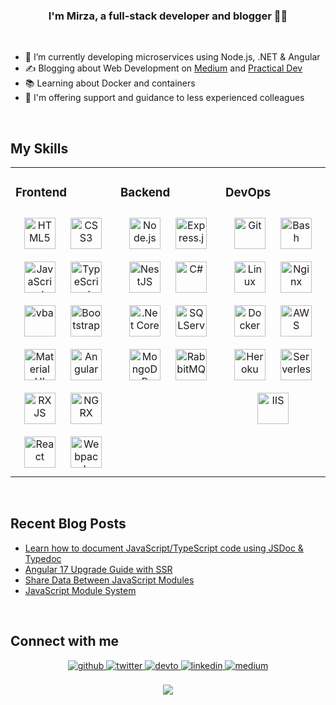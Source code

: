 ### <div align="center">I'm Mirza, a full-stack developer and blogger 👨‍💻</div>  

  </br>

- 🔭 I’m currently developing microservices using Node.js, .NET & Angular  
- ✍️  Blogging about Web Development on [Medium](https://mirzaleka.medium.com/) and [Practical Dev](https://dev.to/mirzaleka)  
- 📚 Learning about Docker and containers
- 💬 I'm offering support and guidance to less experienced colleagues

<br/>  


## My Skills  
<table><tr><td valign="top" width="33%">



### Frontend  
<div align="center">  
<a href="https://en.wikipedia.org/wiki/HTML5" target="_blank"><img style="margin: 10px" src="https://profilinator.rishav.dev/skills-assets/html5-original-wordmark.svg" alt="HTML5" height="50" /></a>  
<a href="https://www.w3schools.com/css/" target="_blank"><img style="margin: 10px" src="https://profilinator.rishav.dev/skills-assets/css3-original-wordmark.svg" alt="CSS3" height="50" /></a>  
<a href="https://www.javascript.com/" target="_blank"><img style="margin: 10px" src="https://profilinator.rishav.dev/skills-assets/javascript-original.svg" alt="JavaScript" height="50" /></a>  
<a href="https://www.typescriptlang.org/" target="_blank"><img style="margin: 10px" src="https://profilinator.rishav.dev/skills-assets/typescript-original.svg" alt="TypeScript" height="50" /></a>  
<a href="https://learn.microsoft.com/en-us/office/vba/library-reference/concepts/getting-started-with-vba-in-office" target="_blank"><img style="margin: 10px" src="https://serkonda7.gallerycdn.vsassets.io/extensions/serkonda7/vscode-vba/0.9.6/1706889036685/Microsoft.VisualStudio.Services.Icons.Default" alt="vba" height="50" /></a>  
<a href="https://getbootstrap.com/docs/3.4/javascript/" target="_blank"><img style="margin: 10px" src="https://profilinator.rishav.dev/skills-assets/bootstrap-plain.svg" alt="Bootstrap" height="50" /></a>  
<a href="https://mui.com/" target="_blank"><img style="margin: 10px" src="https://profilinator.rishav.dev/skills-assets/mui.png" alt="Material UI" height="50" /></a>
<a href="https://angular.io/" target="_blank"><img style="margin: 10px" src="https://upload.wikimedia.org/wikipedia/commons/thumb/c/cf/Angular_full_color_logo.svg/2048px-Angular_full_color_logo.svg.png" alt="Angular" height="50" /></a>  
<a href="https://rxjs.dev/" target="_blank"><img style="margin: 10px" src="https://cdn.worldvectorlogo.com/logos/rxjs-1.svg" alt="RXJS" height="50" /></a>  
<a href="https://ngrx.io/" target="_blank"><img style="margin: 10px" src="https://v7.ngrx.io/assets/images/badge.svg" alt="NGRX" height="50" /></a>  
<a href="https://reactjs.org/" target="_blank"><img style="margin: 10px" src="https://profilinator.rishav.dev/skills-assets/react-original-wordmark.svg" alt="React" height="50" /></a>  
<a href="https://webpack.js.org/" target="_blank"><img style="margin: 10px" src="https://profilinator.rishav.dev/skills-assets/webpack-original.svg" alt="Webpack" height="50" /></a>  
</div>

</td><td valign="top" width="33%">



### Backend  
<div align="center">  
<a href="https://nodejs.org/" target="_blank"><img style="margin: 10px" src="https://profilinator.rishav.dev/skills-assets/nodejs-original-wordmark.svg" alt="Node.js" height="50" /></a>  
<a href="https://expressjs.com/" target="_blank"><img style="margin: 10px" src="https://profilinator.rishav.dev/skills-assets/express-original-wordmark.svg" alt="Express.js" height="50" /></a>  
<a href="https://nestjs.com/" target="_blank"><img style="margin: 10px" src="https://profilinator.rishav.dev/skills-assets/nestjs.svg" alt="NestJS" height="50" /></a>  
<a href="https://docs.microsoft.com/en-us/dotnet/csharp/" target="_blank"><img style="margin: 10px" src="https://profilinator.rishav.dev/skills-assets/csharp-original.svg" alt="C#" height="50" /></a>  
<a href="https://dotnet.microsoft.com/download" target="_blank"><img style="margin: 10px" src="https://profilinator.rishav.dev/skills-assets/dotnetcore.png" alt=".Net Core" height="50" /></a>
<a href="https://www.microsoft.com/en-us/sql-server/sql-server-downloads" target="_blank"><img style="margin: 10px" src="https://www.svgrepo.com/show/303229/microsoft-sql-server-logo.svg" alt="SQLServer" height="50" /></a>  
<a href="https://www.mongodb.com/" target="_blank"><img style="margin: 10px" src="https://profilinator.rishav.dev/skills-assets/mongodb-original-wordmark.svg" alt="MongoDB" height="50" /></a>  
<a href="https://www.rabbitmq.com/" target="_blank"><img style="margin: 10px" src="https://profilinator.rishav.dev/skills-assets/rabbitmq-icon.svg" alt="RabbitMQ" height="50" /></a>  
</div>

</td><td valign="top" width="33%">


### DevOps  
<div align="center">  
<a href="https://github.com/" target="_blank"><img style="margin: 10px" src="https://profilinator.rishav.dev/skills-assets/git-scm-icon.svg" alt="Git" height="50" /></a>  
<a href="https://www.gnu.org/software/bash/" target="_blank"><img style="margin: 10px" src="https://profilinator.rishav.dev/skills-assets/gnu_bash-icon.svg" alt="Bash" height="50" /></a>  
<a href="https://www.linux.org/" target="_blank"><img style="margin: 10px" src="https://profilinator.rishav.dev/skills-assets/linux-original.svg" alt="Linux" height="50" /></a>  
<a href="https://www.nginx.com/" target="_blank"><img style="margin: 10px" src="https://profilinator.rishav.dev/skills-assets/nginx-original.svg" alt="Nginx" height="50" /></a>  
<a href="https://www.docker.com/" target="_blank"><img style="margin: 10px" src="https://profilinator.rishav.dev/skills-assets/docker-original-wordmark.svg" alt="Docker" height="50" /></a>  
<a href="https://aws.amazon.com/" target="_blank"><img style="margin: 10px" src="https://i0.wp.com/www.theseattledataguy.com/wp-content/uploads/2021/04/aws-logo.png?ssl=1" alt="AWS" height="50" /></a>
<a href="https://www.heroku.com/" target="_blank"><img style="margin: 10px" src="https://pbs.twimg.com/profile_images/689189555765784576/3wgIDj3j_400x400.png" alt="Heroku" height="50" /></a>  
<a href="https://www.serverless.com/" target="_blank"><img style="margin: 10px" src="https://miro.medium.com/v2/resize:fit:1400/1*UlcrcIvTwuRqIh4Vfp3r2w.png" alt="Serverless" height="50" /></a>  
<a href="https://www.iis.net" target="_blank"><img style="margin: 10px" src="https://blog.kakaocdn.net/dn/bh50PC/btq2RkwKysN/HFbl3p0jPXW3cmKbnda2P1/img.png" alt="IIS" height="50" /></a>  

  
</div>


</td></tr></table>  

<br/>  

## Recent Blog Posts
- [Learn how to document JavaScript/TypeScript code using JSDoc & Typedoc](https://dev.to/mirzaleka/learn-how-to-document-javascripttypescript-code-using-jsdoc-typedoc-359h)
- [Angular 17 Upgrade Guide with SSR](https://dev.to/mirzaleka/angular-17-upgrade-guide-with-ssr-1nib)   
- [Share Data Between JavaScript Modules](https://mirzaleka.medium.com/share-data-between-javascript-modules-90318575cb29)  
- [JavaScript Module System](https://mirzaleka.medium.com/javascript-module-system-aaaafe870275)  
<br/>  


## Connect with me  
<div align="center">
<a href="https://github.com/mirzaleka" target="_blank">
<img src=https://img.shields.io/badge/github-%2324292e.svg?&style=for-the-badge&logo=github&logoColor=white alt=github style="margin-bottom: 5px;" />
</a>
<a href="https://twitter.com/mirzaleka" target="_blank">
<img src=https://img.shields.io/badge/twitter-%2300acee.svg?&style=for-the-badge&logo=twitter&logoColor=white alt=twitter style="margin-bottom: 5px;" />
</a>
<a href="https://dev.to/mirzaleka" target="_blank">
<img src=https://img.shields.io/badge/dev.to-%2308090A.svg?&style=for-the-badge&logo=dev.to&logoColor=white alt=devto style="margin-bottom: 5px;" />
</a>
<a href="https://www.linkedin.com/in/mirzaleka/" target="_blank">
<img src=https://img.shields.io/badge/linkedin-%231E77B5.svg?&style=for-the-badge&logo=linkedin&logoColor=white alt=linkedin style="margin-bottom: 5px;" />
</a>
<a href="https://medium.com/@mirzaleka" target="_blank">
<img src=https://img.shields.io/badge/medium-%23292929.svg?&style=for-the-badge&logo=medium&logoColor=white alt=medium style="margin-bottom: 5px;" />
</a>
</div>  
  

<br/>  


<div align="center">
            <a href="https://paypal.me/mirzaleka" target="_blank" style="display: inline-block;">
                <img
                    src="https://img.shields.io/badge/Donate-PayPal-blue.svg?style=flat-square&logo=paypal" 
                    align="center"
                />
            </a></div>
<br />
